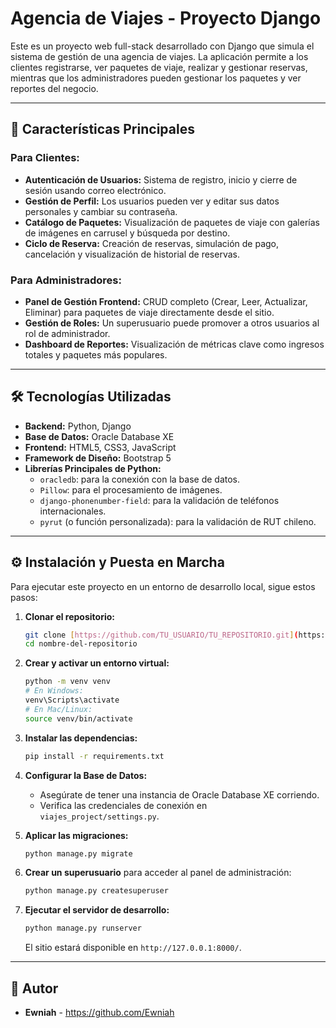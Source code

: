 # Agencia de Viajes - Proyecto Django

Este es un proyecto web full-stack desarrollado con Django que simula el sistema de gestión de una agencia de viajes. La aplicación permite a los clientes registrarse, ver paquetes de viaje, realizar y gestionar reservas, mientras que los administradores pueden gestionar los paquetes y ver reportes del negocio.

---

## 🚀 Características Principales

### Para Clientes:
- **Autenticación de Usuarios:** Sistema de registro, inicio y cierre de sesión usando correo electrónico.
- **Gestión de Perfil:** Los usuarios pueden ver y editar sus datos personales y cambiar su contraseña.
- **Catálogo de Paquetes:** Visualización de paquetes de viaje con galerías de imágenes en carrusel y búsqueda por destino.
- **Ciclo de Reserva:** Creación de reservas, simulación de pago, cancelación y visualización de historial de reservas.

### Para Administradores:
- **Panel de Gestión Frontend:** CRUD completo (Crear, Leer, Actualizar, Eliminar) para paquetes de viaje directamente desde el sitio.
- **Gestión de Roles:** Un superusuario puede promover a otros usuarios al rol de administrador.
- **Dashboard de Reportes:** Visualización de métricas clave como ingresos totales y paquetes más populares.

---

## 🛠️ Tecnologías Utilizadas

* **Backend:** Python, Django
* **Base de Datos:** Oracle Database XE
* **Frontend:** HTML5, CSS3, JavaScript
* **Framework de Diseño:** Bootstrap 5
* **Librerías Principales de Python:**
    * `oracledb`: para la conexión con la base de datos.
    * `Pillow`: para el procesamiento de imágenes.
    * `django-phonenumber-field`: para la validación de teléfonos internacionales.
    * `pyrut` (o función personalizada): para la validación de RUT chileno.

---

## ⚙️ Instalación y Puesta en Marcha

Para ejecutar este proyecto en un entorno de desarrollo local, sigue estos pasos:

1.  **Clonar el repositorio:**
    ```bash
    git clone [https://github.com/TU_USUARIO/TU_REPOSITORIO.git](https://github.com/TU_USUARIO/TU_REPOSITORIO.git)
    cd nombre-del-repositorio
    ```

2.  **Crear y activar un entorno virtual:**
    ```bash
    python -m venv venv
    # En Windows:
    venv\Scripts\activate
    # En Mac/Linux:
    source venv/bin/activate
    ```

3.  **Instalar las dependencias:**
    ```bash
    pip install -r requirements.txt
    ```

4.  **Configurar la Base de Datos:**
    * Asegúrate de tener una instancia de Oracle Database XE corriendo.
    * Verifica las credenciales de conexión en `viajes_project/settings.py`.

5.  **Aplicar las migraciones:**
    ```bash
    python manage.py migrate
    ```

6.  **Crear un superusuario** para acceder al panel de administración:
    ```bash
    python manage.py createsuperuser
    ```

7.  **Ejecutar el servidor de desarrollo:**
    ```bash
    python manage.py runserver
    ```
    El sitio estará disponible en `http://127.0.0.1:8000/`.

---

## 👤 Autor

* **Ewniah** - https://github.com/Ewniah
